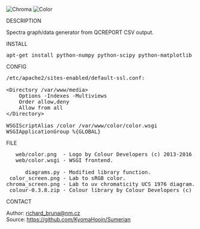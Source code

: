 ![Chroma](https://github.com/KyomaHooin/Sumerian/raw/master/color/chroma_screen.png "screenshot") ![Color](https://github.com/KyomaHooin/Sumerian/raw/master/color/color_screen.png "screenshot")

DESCRIPTION

Spectra graph/data generator from QCREPORT CSV output.  

INSTALL
<pre>
apt-get install python-numpy python-scipy python-matplotlib libapache2-mod-wsgi
</pre>
CONFIG
<pre>
/etc/apache2/sites-enabled/default-ssl.conf:

&lt;Directory /var/www/media&gt;
    Options -Indexes -Multiviews
    Order allow,deny
    Allow from all
&lt;/Directory&gt;

WSGIScriptAlias /color /var/www/color/color.wsgi
WSGIApplicationGroup %{GLOBAL}
</pre>
FILE
<pre>
   web/color.png  - Logo by Colour Developers (c) 2013-2016
   web/color.wsgi - WSGI frontend.

      diagrams.py - Modified library function.
 color_screen.png - Lab to sRGB color.
chroma_screen.png - Lab to uv chromaticity UCS 1976 diagram. 
 colour-0.3.8.zip - Colour library by Colour Developers (c) 2013-2016
</pre>

CONTACT

Author: richard_bruna@nm.cz<br>
Source: https://github.com/KyomaHooin/Sumerian


